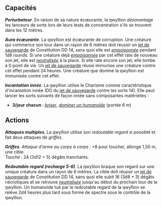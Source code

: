 ## Capacités
_**Perturbateur**_. En raison de sa nature écœurante, la qwyllion _désavantage_ les lanceurs de sorts lors de leurs tests de concentration s'ils se trouvent dans les 12 mètres.

_**Aura écœurante**_. La qwyllion est écœurante de corruption. Une créature qui commence son tour dans un rayon de 6 mètres doit réussir un [jet de sauvegarde](/utiliser-les-caracteristiques/#jets-de-sauvegarde) de Constitution DD 14, sans quoi elle est [_empoisonnée_](/gerer-la-sante-du-personnage/#empoisonne) pendant 1d8 rounds. Si une créature déjà [_empoisonnée_](/gerer-la-sante-du-personnage/#empoisonne) par cet effet rate de nouveau son jet, elle est [_neutralisée_](/gerer-la-sante-du-personnage/#neutralise) à la place. Si elle rate encore son jet, elle tombe à 0 point de vie. Un [jet de sauvegarde](/utiliser-les-caracteristiques/#jets-de-sauvegarde) réussi immunise une créature contre cet effet pendant 24 heures. Une créature que domine la qwyllion est immunisée contre cet effet.

_**Incantation innée**_. La qwyllion utilise le Charisme comme caractéristique d'incantation innée (DD du [jet de sauvegarde](/utiliser-les-caracteristiques/#jets-de-sauvegarde) contre les sorts 14). Elle peut lancer les sorts suivants de façon innée sans composantes matérielles :
* **3/jour chacun** : [_briser_](/grimoire/briser/), [_dominer un humanoïde_](/grimoire/dominer-un-humanoide/) (portée 6 m)

## Actions
_**Attaques multiples**_. La qwyllion utilise son _redoutable regard_ si possible et fait deux attaques de _griffes_.

_**Griffes**_. _Attaque d'arme au corps à corps_ : +8 pour toucher, allonge 1,50 m, une cible.  
_Touché_ : 24 (3d12 + 5) dégâts tranchants.

_**Redoutable regard (recharge 5-6)**_. La qwyllion braque son regard sur une unique créature dans un rayon de 6 mètres. La cible doit réussir un [jet de sauvegarde](/utiliser-les-caracteristiques/#jets-de-sauvegarde) de Constitution DD 14, sans quoi elle subit 16 (3d8 + 3) dégâts nécrotiques et se retrouve [_neutralisée_](/gerer-la-sante-du-personnage/#neutralise) jusqu'au début du prochain tour de la qwyllion. Un humanoïde tué par le redoutable regard de la qwyllion se relève 2d4 heures plus tard sous forme de spectre sous le contrôle de la qwyllion.
